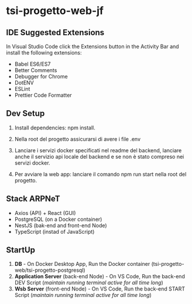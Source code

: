 # tsi-progetto-web-jf

## IDE Suggested Extensions

In Visual Studio Code click the Extensions button in the Activity Bar and install the following extensions:

- Babel ES6/ES7
- Better Comments
- Debugger for Chrome
- DotENV
- ESLint
- Prettier Code Formatter


## Dev Setup

1. Install dependencies: npm install.

2. Nella root del progetto assicurarsi di avere i file .env

3. Lanciare i servizi docker specificati nel readme del backend, lanciare anche il servizio api locale del backend e se non è stato compreso nei servizi docker.

4. Per avviare la web app: lanciare il comando npm run start nella root del progetto.


## Stack ARPNeT
- Axios (API) + React (GUI)
- PostgreSQL (on a Docker container)
- NestJS (bak-end and front-end Node)
- TypeScript (instad of JavaScript)


## StartUp

1. **DB** - On Docker Desktop App, Run the Docker container (tsi-progetto-web/tsi-progetto-postgresql)
2. **Application Server** (back-end Node) - On VS Code, Run the back-end DEV Script (*maintain running terminal active for all time long*)
3. **Wsb Server** (front-end Node) - On VS Code, Run the back-end START Script (*maintain running terminal active for all time long*)

